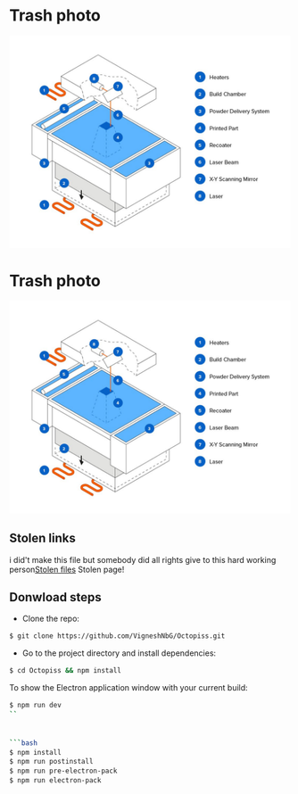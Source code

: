 # Trash photo 

![Trash photo i found](assets/screenshot.png)

# Trash photo 

![Trash photo i found](assets/screenshot.png)




## Stolen links

i did't make this file but somebody did all rights give to this hard working person[Stolen files](https://github.com/cassidoo/todometer/releases) Stolen page!

## Donwload steps

- Clone the repo:

```bash
$ git clone https://github.com/VigneshNbG/Octopiss.git
```

- Go to the project directory and install dependencies:

```bash
$ cd Octopiss && npm install
```

To show the Electron application window with your current build:

```bash
$ npm run dev
`` 


```bash
$ npm install
$ npm run postinstall
$ npm run pre-electron-pack
$ npm run electron-pack

